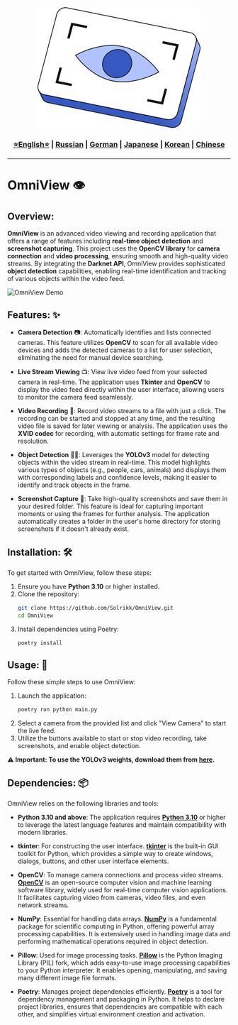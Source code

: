 <div align="center">
  <img src="https://github.com/Solrikk/OmniView/blob/main/assets/images/techny-machine-vision-icon.png" alt="Logo" />
</div>

<div align="center">
  <h3>
    <a href="https://github.com/Solrikk/OmniView/blob/main/README.md">⭐English⭐</a> |
    <a href="https://github.com/Solrikk/OmniView/blob/main/README_RU.md">Russian</a> |
    <a href="https://github.com/Solrikk/OmniView/blob/main/README_GE.md">German</a> |
    <a href="https://github.com/Solrikk/OmniView/blob/main/README_JP.md">Japanese</a> |
    <a href="README_KR.md">Korean</a> |
    <a href="README_CN.md">Chinese</a>
  </h3>
</div>

-----------------

# OmniView 👁️

## Overview:

**OmniView** is an advanced video viewing and recording application that offers a range of features including **real-time object detection** and **screenshot capturing**. This project uses the **OpenCV library** for **camera connection** and **video processing**, ensuring smooth and high-quality video streams. By integrating the **Darknet API**, OmniView provides sophisticated **object detection** capabilities, enabling real-time identification and tracking of various objects within the video feed.

![OmniView Demo](https://github.com/Solrikk/OmniView/blob/main/assets/gif/OmniView.gif)

## Features: ✨

- **Camera Detection** 📷: Automatically identifies and lists connected cameras. This feature utilizes **OpenCV** to scan for all available video devices and adds the detected cameras to a list for user selection, eliminating the need for manual device searching.

- **Live Stream Viewing** 📺: View live video feed from your selected camera in real-time. The application uses **Tkinter** and **OpenCV** to display the video feed directly within the user interface, allowing users to monitor the camera feed seamlessly.

- **Video Recording** 🎥: Record video streams to a file with just a click. The recording can be started and stopped at any time, and the resulting video file is saved for later viewing or analysis. The application uses the **XVID codec** for recording, with automatic settings for frame rate and resolution.

- **Object Detection** 🕵️‍♂️: Leverages the **YOLOv3** model for detecting objects within the video stream in real-time. This model highlights various types of objects (e.g., people, cars, animals) and displays them with corresponding labels and confidence levels, making it easier to identify and track objects in the frame.

- **Screenshot Capture** 📸: Take high-quality screenshots and save them in your desired folder. This feature is ideal for capturing important moments or using the frames for further analysis. The application automatically creates a folder in the user's home directory for storing screenshots if it doesn't already exist.

## Installation: 🛠️

To get started with OmniView, follow these steps:

1. Ensure you have **Python 3.10** or higher installed.
2. Clone the repository:
    ```bash
    git clone https://github.com/Solrikk/OmniView.git
    cd OmniView
    ```
3. Install dependencies using Poetry:
    ```bash
    poetry install
    ```

## Usage: 🚀

Follow these simple steps to use OmniView:

1. Launch the application:
    ```bash
    poetry run python main.py
    ```
2. Select a camera from the provided list and click "View Camera" to start the live feed.
3. Utilize the buttons available to start or stop video recording, take screenshots, and enable object detection.

**⚠️ Important: To use the YOLOv3 weights, download them from [here](https://pjreddie.com/media/files/yolov3.weights).**

## Dependencies: 📦

OmniView relies on the following libraries and tools:

- **Python 3.10 and above**: The application requires [**Python 3.10**](https://www.python.org/downloads/release/python-3100/) or higher to leverage the latest language features and maintain compatibility with modern libraries.

- **tkinter**: For constructing the user interface. [**tkinter**](https://docs.python.org/3/library/tkinter.html) is the built-in GUI toolkit for Python, which provides a simple way to create windows, dialogs, buttons, and other user interface elements.

- **OpenCV**: To manage camera connections and process video streams. [**OpenCV**](https://opencv.org/) is an open-source computer vision and machine learning software library, widely used for real-time computer vision applications. It facilitates capturing video from cameras, video files, and even network streams.

- **NumPy**: Essential for handling data arrays. [**NumPy**](https://numpy.org/) is a fundamental package for scientific computing in Python, offering powerful array processing capabilities. It is extensively used in handling image data and performing mathematical operations required in object detection.

- **Pillow**: Used for image processing tasks. [**Pillow**](https://python-pillow.org/) is the Python Imaging Library (PIL) fork, which adds easy-to-use image processing capabilities to your Python interpreter. It enables opening, manipulating, and saving many different image file formats.

- **Poetry**: Manages project dependencies efficiently. [**Poetry**](https://python-poetry.org/) is a tool for dependency management and packaging in Python. It helps to declare project libraries, ensures that dependencies are compatible with each other, and simplifies virtual environment creation and activation.
